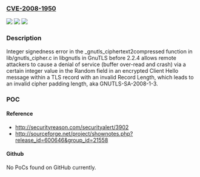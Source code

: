### [CVE-2008-1950](https://cve.mitre.org/cgi-bin/cvename.cgi?name=CVE-2008-1950)
![](https://img.shields.io/static/v1?label=Product&message=n%2Fa&color=blue)
![](https://img.shields.io/static/v1?label=Version&message=n%2Fa&color=blue)
![](https://img.shields.io/static/v1?label=Vulnerability&message=n%2Fa&color=brighgreen)

### Description

Integer signedness error in the _gnutls_ciphertext2compressed function in lib/gnutls_cipher.c in libgnutls in GnuTLS before 2.2.4 allows remote attackers to cause a denial of service (buffer over-read and crash) via a certain integer value in the Random field in an encrypted Client Hello message within a TLS record with an invalid Record Length, which leads to an invalid cipher padding length, aka GNUTLS-SA-2008-1-3.

### POC

#### Reference
- http://securityreason.com/securityalert/3902
- http://sourceforge.net/project/shownotes.php?release_id=600646&group_id=21558

#### Github
No PoCs found on GitHub currently.

